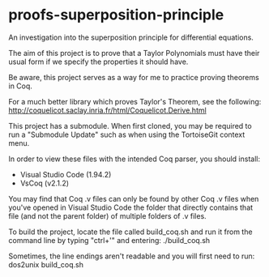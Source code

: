 # proofs-superposition-principle
An investigation into the superposition principle for differential equations.

The aim of this project is to prove that a Taylor Polynomials must have their usual form if we specify the properties it should have.

Be aware, this project serves as a way for me to practice proving theorems in Coq.

For a much better library which proves Taylor's Theorem, see the following:
  http://coquelicot.saclay.inria.fr/html/Coquelicot.Derive.html

This project has a submodule. When first cloned, you may be required to run a "Submodule Update" such as when using the TortoiseGit context menu.

In order to view these files with the intended Coq parser, you should install:
- Visual Studio Code (1.94.2)
- VsCoq (v2.1.2)

You may find that Coq .v files can only be found by other Coq .v files when you've opened in Visual Studio Code the folder that directly contains that file (and not the parent folder) of multiple folders of .v files.

To build the project, locate the file called build_coq.sh and run it from the command line by typing "ctrl+'" and entering: ./build_coq.sh

Sometimes, the line endings aren't readable and you will first need to run: dos2unix build_coq.sh
